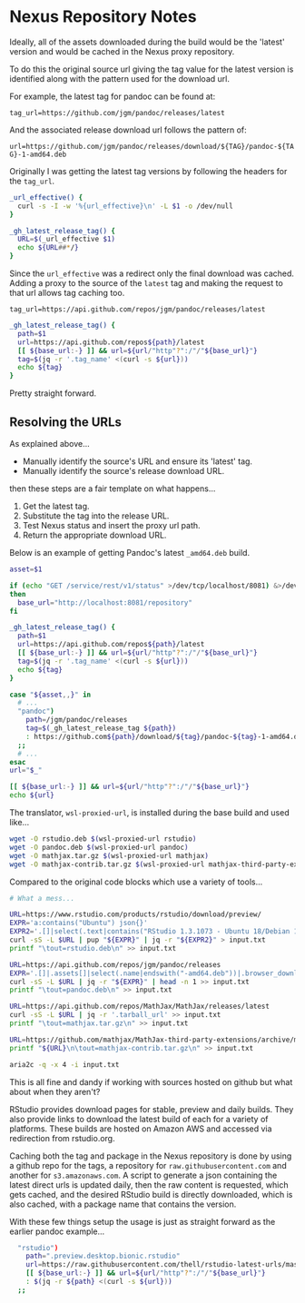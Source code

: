 # Nexus Repository Notes

Ideally, all of the assets downloaded during the build would be the 'latest' version and would be cached in the Nexus proxy repository.

To do this the original source url giving the tag value for the latest version is identified along with the pattern used for the download url.

For example, the latest tag for pandoc can be found at:

`tag_url=https://github.com/jgm/pandoc/releases/latest`

And the associated release download url follows the pattern of:

`url=https://github.com/jgm/pandoc/releases/download/${TAG}/pandoc-${TAG}-1-amd64.deb`

Originally I was getting the latest tag versions by following the headers for the `tag_url`.

```bash
_url_effective() {
  curl -s -I -w '%{url_effective}\n' -L $1 -o /dev/null
}

_gh_latest_release_tag() {
  URL=$(_url_effective $1)
  echo ${URL##*/}
}
```

Since the `url_effective` was a redirect only the final download was cached.
Adding a proxy to the source of the `latest` tag and making the request to that url allows tag caching too.

`tag_url=https://api.github.com/repos/jgm/pandoc/releases/latest`


```bash
_gh_latest_release_tag() {
  path=$1
  url=https://api.github.com/repos${path}/latest
  [[ ${base_url:-} ]] && url=${url/"http"?":/"/"${base_url}"}
  tag=$(jq -r '.tag_name' <(curl -s ${url}))
  echo ${tag}
}
```

Pretty straight forward.

## Resolving the URLs

As explained above...

- Manually identify the source's URL and ensure its 'latest' tag.
- Manually identify the source's release download URL.

then these steps are a fair template on what happens...

1. Get the latest tag.
2. Substitute the tag into the release URL.
4. Test Nexus status and insert the proxy url path.
5. Return the appropriate download URL.

Below is an example of getting Pandoc's latest `_amd64.deb` build.

```bash
asset=$1

if (echo "GET /service/rest/v1/status" >/dev/tcp/localhost/8081) &>/dev/null
then
  base_url="http://localhost:8081/repository"
fi

_gh_latest_release_tag() {
  path=$1
  url=https://api.github.com/repos${path}/latest
  [[ ${base_url:-} ]] && url=${url/"http"?":/"/"${base_url}"}
  tag=$(jq -r '.tag_name' <(curl -s ${url}))
  echo ${tag}
}

case "${asset,,}" in
  # ...
  "pandoc")
    path=/jgm/pandoc/releases
    tag=$(_gh_latest_release_tag ${path})
    : https://github.com${path}/download/${tag}/pandoc-${tag}-1-amd64.deb
  ;;
  # ...
esac
url="$_"

[[ ${base_url:-} ]] && url=${url/"http"?":/"/"${base_url}"}
echo ${url}
```

The translator, `wsl-proxied-url`, is installed during the base build and used like...

```bash
wget -O rstudio.deb $(wsl-proxied-url rstudio)
wget -O pandoc.deb $(wsl-proxied-url pandoc)
wget -O mathjax.tar.gz $(wsl-proxied-url mathjax)
wget -O mathjax-contrib.tar.gz $(wsl-proxied-url mathjax-third-party-extensions)
```

Compared to the original code blocks which use a variety of tools...

```bash
# What a mess...

URL=https://www.rstudio.com/products/rstudio/download/preview/
EXPR='a:contains("Ubuntu") json{}'
EXPR2='.[]|select(.text|contains("RStudio 1.3.1073 - Ubuntu 18/Debian 10 (64-bit)"))|.href|select(endswith("deb"))'
curl -sS -L $URL | pup "${EXPR}" | jq -r "${EXPR2}" > input.txt
printf "\tout=rstudio.deb\n" >> input.txt

URL=https://api.github.com/repos/jgm/pandoc/releases
EXPR='.[]|.assets[]|select(.name|endswith("-amd64.deb"))|.browser_download_url'
curl -sS -L $URL | jq -r "${EXPR}" | head -n 1 >> input.txt
printf "\tout=pandoc.deb\n" >> input.txt

URL=https://api.github.com/repos/MathJax/MathJax/releases/latest
curl -sS -L $URL | jq -r '.tarball_url' >> input.txt
printf "\tout=mathjax.tar.gz\n" >> input.txt

URL=https://github.com/mathjax/MathJax-third-party-extensions/archive/master.tar.gz
printf "${URL}\n\tout=mathjax-contrib.tar.gz\n" >> input.txt

aria2c -q -x 4 -i input.txt
```

This is all fine and dandy if working with sources hosted on github but what about when they aren't?

RStudio provides download pages for stable, preview and daily builds. They also provide links to download the latest build of each for a variety of platforms. These builds are hosted on Amazon AWS and accessed via redirection from rstudio.org.

Caching both the tag and package in the Nexus repository is done by using a github repo for the tags, a repository for `raw.githubusercontent.com` and another for `s3.amazonaws.com`. A script to generate a json containing the latest direct urls is updated daily, then the raw content is requested, which gets cached, and the desired RStudio build is directly downloaded, which is also cached, with a package name that contains the version.

With these few things setup the usage is just as straight forward as the earlier pandoc example...

```bash
  "rstudio")
    path=".preview.desktop.bionic.rstudio"
    url=https://raw.githubusercontent.com/thell/rstudio-latest-urls/master/latest.json
    [[ ${base_url:-} ]] && url=${url/"http"?":/"/"${base_url}"}
    : $(jq -r ${path} <(curl -s ${url}))
  ;;
```
